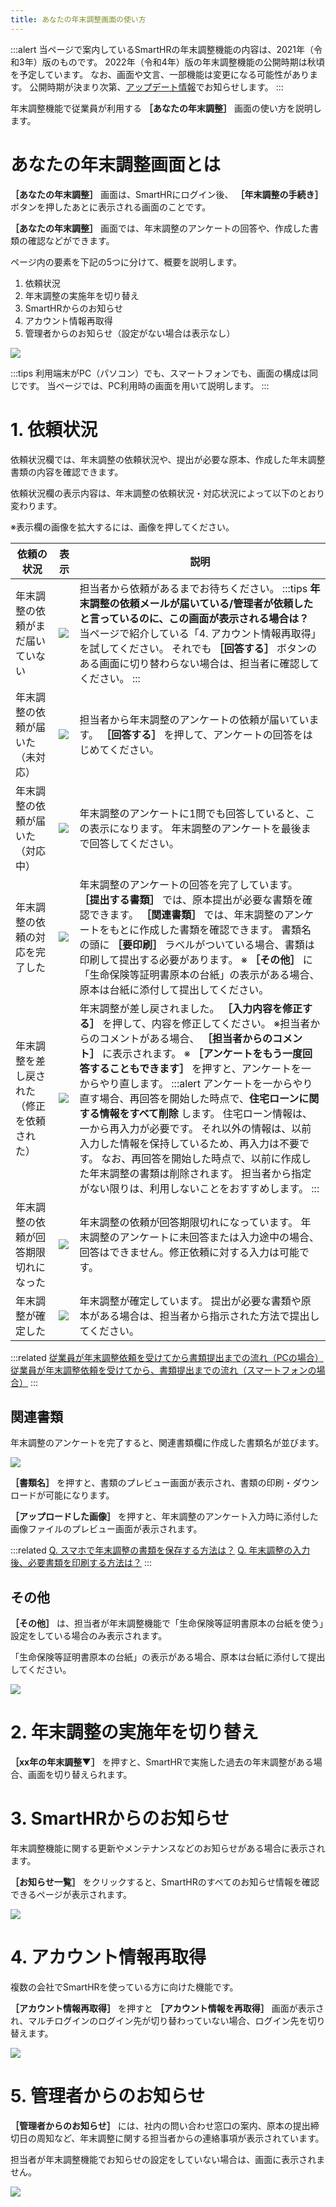 ```yaml
---
title: あなたの年末調整画面の使い方
---
```

:::alert
当ページで案内しているSmartHRの年末調整機能の内容は、2021年（令和3年）版のものです。
2022年（令和4年）版の年末調整機能の公開時期は秋頃を予定しています。
なお、画面や文言、一部機能は変更になる可能性があります。
公開時期が決まり次第、[アップデート情報](https://smarthr.jp/update%E2%80%9D)でお知らせします。
:::

年末調整機能で従業員が利用する **［あなたの年末調整］** 画面の使い方を説明します。

# あなたの年末調整画面とは

 **［あなたの年末調整］** 画面は、SmartHRにログイン後、 **［年末調整の手続き］** ボタンを押したあとに表示される画面のことです。

 **［あなたの年末調整］** 画面では、年末調整のアンケートの回答や、作成した書類の確認などができます。

ページ内の要素を下記の5つに分けて、概要を説明します。

1.  依頼状況
2.  年末調整の実施年を切り替え
3.  SmartHRからのお知らせ
4.  アカウント情報再取得
5.  管理者からのお知らせ（設定がない場合は表示なし）

![](./00________SmartHR____________.png)

:::tips
利用端末がPC（パソコン）でも、スマートフォンでも、画面の構成は同じです。
当ページでは、PC利用時の画面を用いて説明します。
:::

# 1\. 依頼状況

依頼状況欄では、年末調整の依頼状況や、提出が必要な原本、作成した年末調整書類の内容を確認できます。

依頼状況欄の表示内容は、年末調整の依頼状況・対応状況によって以下のとおり変わります。

※表示欄の画像を拡大するには、画像を押してください。

| **依頼の状況** | **表示** | **説明** |
| --- | --- | --- |
| 年末調整の依頼がまだ届いていない | ![](./01________SmartHR____________.png) |   担当者から依頼があるまでお待ちください。  :::tips **年末調整の依頼メールが届いている/管理者が依頼したと言っているのに、この画面が表示される場合は？** 当ページで紹介している「4. アカウント情報再取得」を試してください。 それでも **［回答する］** ボタンのある画面に切り替わらない場合は、担当者に確認してください。 :::  |
| 年末調整の依頼が届いた（未対応） | ![](./02________SmartHR____________.png) |   担当者から年末調整のアンケートの依頼が届いています。   **［回答する］** を押して、アンケートの回答をはじめてください。   |
| 年末調整の依頼が届いた（対応中） | ![](./03________SmartHR____________.png) |   年末調整のアンケートに1問でも回答していると、この表示になります。  年末調整のアンケートを最後まで回答してください。   |
| 年末調整の依頼の対応を完了した | ![](./04________SmartHR____________.png) |   年末調整のアンケートの回答を完了しています。   **［提出する書類］** では、原本提出が必要な書類を確認できます。   **［関連書類］** では、年末調整のアンケートをもとに作成した書類を確認できます。  書類名の頭に **［要印刷］** ラベルがついている場合、書類は印刷して提出する必要があります。  ※ **［その他］** に「生命保険等証明書原本の台紙」の表示がある場合、原本は台紙に添付して提出してください。   |
| 年末調整を差し戻された（修正を依頼された） | ![](./05________SmartHR____________.png) |   年末調整が差し戻されました。   **［入力内容を修正する］** を押して、内容を修正してください。  ※担当者からのコメントがある場合、 **［担当者からのコメント］** に表示されます。  ※ **［アンケートをもう一度回答することもできます］** を押すと、アンケートを一からやり直します。  :::alert アンケートを一からやり直す場合、再回答を開始した時点で、**住宅ローンに関する情報をすべて削除** します。 住宅ローン情報は、一から再入力が必要です。 それ以外の情報は、以前入力した情報を保持しているため、再入力は不要です。 なお、再回答を開始した時点で、以前に作成した年末調整の書類は削除されます。 担当者から指定がない限りは、利用しないことをおすすめします。 :::  |
| 年末調整の依頼が回答期限切れになった | ![](./12________SmartHR____________.png) |   年末調整の依頼が回答期限切れになっています。  年末調整のアンケートに未回答または入力途中の場合、回答はできません。修正依頼に対する入力は可能です。   |
| 年末調整が確定した | ![](./06________SmartHR____________.png) |   年末調整が確定しています。  提出が必要な書類や原本がある場合は、担当者から指示された方法で提出してください。   |

:::related
[従業員が年末調整依頼を受けてから書類提出までの流れ（PCの場合）](https://knowledge.smarthr.jp/hc/ja/articles/360037014354)
[従業員が年末調整依頼を受けてから、書類提出までの流れ（スマートフォンの場合）](https://knowledge.smarthr.jp/hc/ja/articles/4405556671641)
:::

## 関連書類

年末調整のアンケートを完了すると、関連書類欄に作成した書類名が並びます。

![](./07________SmartHR____________.png)

 **［書類名］** を押すと、書類のプレビュー画面が表示され、書類の印刷・ダウンロードが可能になります。

 **［アップロードした画像］** を押すと、年末調整のアンケート入力時に添付した画像ファイルのプレビュー画面が表示されます。

:::related
[Q. スマホで年末調整の書類を保存する方法は？](https://knowledge.smarthr.jp/hc/ja/articles/360037880754)
[Q. 年末調整の入力後、必要書類を印刷する方法は？](https://knowledge.smarthr.jp/hc/ja/articles/360037997153)
:::

## その他

 **［その他］** は、担当者が年末調整機能で「生命保険等証明書原本の台紙を使う」設定をしている場合のみ表示されます。

「生命保険等証明書原本の台紙」の表示がある場合、原本は台紙に添付して提出してください。

![](./08________SmartHR____________.png)

# 2\. 年末調整の実施年を切り替え

 **［xx年の年末調整▼］** を押すと、SmartHRで実施した過去の年末調整がある場合、画面を切り替えられます。

# 3\. SmartHRからのお知らせ

年末調整機能に関する更新やメンテナンスなどのお知らせがある場合に表示されます。

 **［お知らせ一覧］** をクリックすると、SmartHRのすべてのお知らせ情報を確認できるページが表示されます。

![](./09________SmartHR____________.png)

# 4\. アカウント情報再取得

複数の会社でSmartHRを使っている方に向けた機能です。

 **［アカウント情報再取得］** を押すと **［アカウント情報を再取得］** 画面が表示され、マルチログインのログイン先が切り替わっていない場合、ログイン先を切り替えます。

![](./10________SmartHR____________.png)

# 5\. 管理者からのお知らせ

 **［管理者からのお知らせ］** には、社内の問い合わせ窓口の案内、原本の提出締切日の周知など、年末調整に関する担当者からの連絡事項が表示されています。

担当者が年末調整機能でお知らせの設定をしていない場合は、画面に表示されません。

![](./11________SmartHR____________.png)
